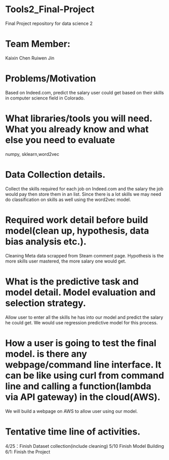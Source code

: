 # Tools2_Final-Project
Final Project repository for data science 2
# Team Member:
Kaixin Chen
Ruiwen Jin
# Problems/Motivation
Based on Indeed.com, predict the salary user could get based on their skills in computer science field in Colorado.
# What libraries/tools you will need. What you already know and what else you need to evaluate 
numpy, sklearn,word2vec
# Data Collection details.
Collect the skills required for each job on Indeed.com and the salary the job would pay then store them in an list. Since there is a lot skills we may need do classification on skills as well using the word2vec model.
# Required work detail before build model(clean up, hypothesis, data bias analysis etc.).
Cleaning Meta data scrapped from Steam comment page. Hypothesis is the more skills user mastered, the more salary one would get.
# What is the predictive task and model detail. Model evaluation and selection strategy.
Allow user to enter all the skills he has into our model and predict the salary he could get. We would use regression predictive model for this process.
# How a user is going to test the final model. is there any webpage/command line interface. It can be like using curl from command line and calling a function(lambda via API gateway) in the cloud(AWS).
We will build a webpage on AWS to allow user using our model.
# Tentative time line of activities.
4/25：Finish Dataset collection(include cleaning)
5/10 Finish Model Building
6/1: Finish the Project

